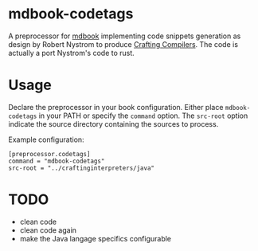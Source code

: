 
# mdbook-codetags

A preprocessor for [mdbook](https://rust-lang.github.io/mdBook/) implementing
code snippets generation as design by Robert Nystrom to produce
[Crafting Compilers](https://craftinginterpreters.com/).
The code is actually a port Nystrom's code to rust.

# Usage

Declare the preprocessor in your book configuration.
Either place `mdbook-codetags` in your PATH or specify the `command` option.
The `src-root` option indicate the source directory containing the sources to process.

Example configuration:

```
[preprocessor.codetags]
command = "mdbook-codetags"
src-root = "../craftinginterpreters/java"
```

# TODO

* clean code
* clean code again
* make the Java langage specifics configurable
